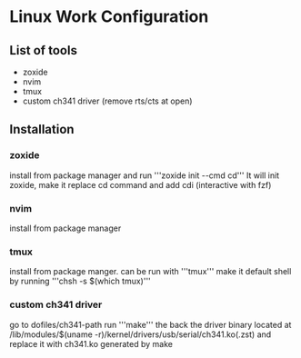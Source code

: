 # Linux Work Configuration

## List of tools
* zoxide
* nvim
* tmux
* custom ch341 driver (remove rts/cts at open)

## Installation

### zoxide
install from package manager and run
'''zoxide init --cmd cd'''
It will init zoxide, make it replace cd command and add cdi (interactive with fzf)

### nvim
install from package manager

### tmux
install from package manger.
can be run with 
'''tmux'''
make it default shell by running
'''chsh -s $(which tmux)'''

### custom ch341 driver
go to dofiles/ch341-path
run 
'''make'''
the back the driver binary located at 
/lib/modules/$(uname -r)/kernel/drivers/usb/serial/ch341.ko(.zst)
and replace it with ch341.ko generated by make
